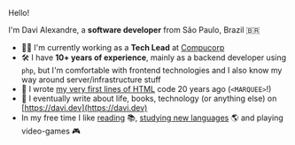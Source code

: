 Hello!

I'm Davi Alexandre, a **software developer** from São Paulo, Brazil 🇧🇷

- 👨‍💻 I'm currently working as a **Tech Lead** at [Compucorp](https://github.com/compucorp)
- 🛠️  I have **10+ years of experience**, mainly as a backend developer using `php`, but I'm comfortable with frontend technologies and I also know my way around server/infrastructure stuff
- 💾 I wrote [my very first lines of HTML](https://github.com/davialexandre/my-first-homepage) code 20 years ago (`<MARQUEE>`!)
- 📓 I eventually write about life, books, technology (or anything else) on [https://davi.dev](https://davi.dev)
- In my free time I like [reading](https://www.goodreads.com/user/show/83122419-davi-alexandre) 📚,  [studying new languages](https://www.duolingo.com/profile/davi.alexandre) 🌎 and playing video-games 🎮

